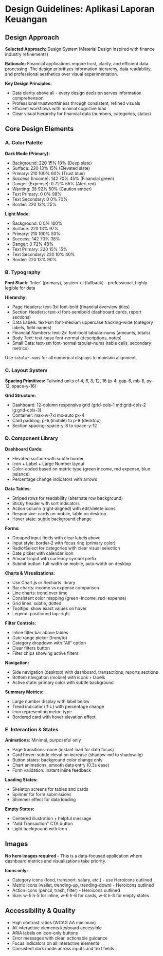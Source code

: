 # Design Guidelines: Aplikasi Laporan Keuangan

## Design Approach
**Selected Approach:** Design System (Material Design inspired with finance industry refinements)

**Rationale:** Financial applications require trust, clarity, and efficient data processing. The design prioritizes information hierarchy, data readability, and professional aesthetics over visual experimentation.

**Key Design Principles:**
- Data clarity above all - every design decision serves information comprehension
- Professional trustworthiness through consistent, refined visuals
- Efficient workflows with minimal cognitive load
- Clear visual hierarchy for financial data (numbers, categories, status)

## Core Design Elements

### A. Color Palette

**Dark Mode (Primary):**
- Background: 220 15% 10% (Deep slate)
- Surface: 220 13% 15% (Elevated slate)
- Primary: 210 100% 60% (Trust blue)
- Success (Income): 142 70% 45% (Financial green)
- Danger (Expense): 0 72% 55% (Alert red)
- Warning: 38 92% 50% (Caution amber)
- Text Primary: 0 0% 98%
- Text Secondary: 0 0% 70%
- Border: 220 13% 25%

**Light Mode:**
- Background: 0 0% 100%
- Surface: 220 13% 97%
- Primary: 210 100% 50%
- Success: 142 70% 38%
- Danger: 0 72% 48%
- Text Primary: 220 15% 15%
- Text Secondary: 220 10% 40%
- Border: 220 13% 90%

### B. Typography

**Font Stack:** 'Inter' (primary), system-ui (fallback) - professional, highly legible for data

**Hierarchy:**
- Page Headers: text-3xl font-bold (financial overview titles)
- Section Headers: text-xl font-semibold (dashboard cards, report sections)
- Data Labels: text-sm font-medium uppercase tracking-wide (category labels, field names)
- Financial Numbers: text-2xl font-bold tabular-nums (amounts, totals)
- Body Text: text-base font-normal (descriptions, notes)
- Small Data: text-sm font-normal tabular-nums (table cells, secondary metrics)

Use `tabular-nums` for all numerical displays to maintain alignment.

### C. Layout System

**Spacing Primitives:** Tailwind units of 4, 6, 8, 12, 16 (p-4, gap-6, mb-8, py-12, space-y-16)

**Grid Structure:**
- Dashboard: 12-column responsive grid (grid-cols-1 md:grid-cols-2 lg:grid-cols-3)
- Container: max-w-7xl mx-auto px-4
- Card padding: p-6 (mobile) to p-8 (desktop)
- Section spacing: space-y-8 to space-y-12

### D. Component Library

**Dashboard Cards:**
- Elevated surface with subtle border
- Icon + Label + Large Number layout
- Color-coded based on metric type (green income, red expense, blue balance)
- Percentage change indicators with arrows

**Data Tables:**
- Striped rows for readability (alternate row background)
- Sticky header with sort indicators
- Action column (right-aligned) with edit/delete icons
- Responsive: cards on mobile, table on desktop
- Hover state: subtle background change

**Forms:**
- Grouped input fields with clear labels above
- Input style: border-2 with focus ring (primary color)
- Radio/Select for categories with clear visual selection
- Date picker with calendar icon
- Amount input with currency symbol prefix
- Submit button: full-width on mobile, auto-width on desktop

**Charts & Visualizations:**
- Use Chart.js or Recharts library
- Bar charts: income vs expense comparison
- Line charts: trend over time
- Consistent color mapping (green=income, red=expense)
- Grid lines: subtle, dotted
- Tooltips: show exact values on hover
- Legend: positioned top-right

**Filter Controls:**
- Inline filter bar above tables
- Date range picker (from/to)
- Category dropdown with "All" option
- Clear filters button
- Filter chips showing active filters

**Navigation:**
- Side navigation (desktop) with dashboard, transactions, reports sections
- Bottom navigation (mobile) with icons + labels
- Active state: primary color with subtle background

**Summary Metrics:**
- Large number display with label below
- Trend indicator (↑↓) with percentage change
- Icon representing metric type
- Bordered card with hover elevation effect

### E. Interaction & States

**Animations:** Minimal, purposeful only
- Page transitions: none (instant load for data focus)
- Card hover: subtle elevation increase (shadow-md to shadow-lg)
- Button states: background color change only
- Chart animations: smooth data entry (0.3s ease)
- Form validation: instant inline feedback

**Loading States:**
- Skeleton screens for tables and cards
- Spinner for form submissions
- Shimmer effect for data loading

**Empty States:**
- Centered illustration + helpful message
- "Add Transaction" CTA button
- Light background with icon

## Images

**No hero images required** - This is a data-focused application where dashboard metrics and visualizations take priority.

**Icons only:**
- Category icons (food, transport, salary, etc.) - use Heroicons outlined
- Metric icons (wallet, trending-up, trending-down) - Heroicons outlined
- Action icons (pencil, trash, filter) - Heroicons outlined
- Size: w-5 h-5 for inline, w-6 h-6 for cards, w-8 h-8 for empty states

## Accessibility & Quality

- High contrast ratios (WCAG AA minimum)
- All interactive elements keyboard accessible
- ARIA labels on icon-only buttons
- Error messages with clear, actionable guidance
- Focus indicators on all interactive elements
- Consistent dark mode across inputs and text fields